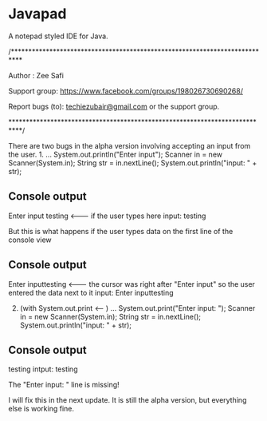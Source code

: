 # Javapad
A notepad styled IDE for Java. 

/***************************************************************************

Author : Zee Safi

Support group: https://www.facebook.com/groups/198026730690268/

Report bugs (to): techiezubair@gmail.com or the support group.

***************************************************************************/

There are two bugs in the alpha version involving accepting an input from the user.
1. 
...
System.out.println("Enter input");
Scanner in = new Scanner(System.in);
String str = in.nextLine();
System.out.println("input: " + str);

Console output
--------------
Enter input
testing  <--- if the user types here
input: testing

But this is what happens if the user types data on the first line of the console view

Console output
--------------
Enter inputtesting  <--- the cursor was right after "Enter input" so the user entered the data next to it
input: Enter inputtesting

2. (with System.out.print <-- )
...
System.out.print("Enter input: ");
Scanner in = new Scanner(System.in);
String str = in.nextLine();
System.out.println("input: " + str);

Console output
--------------
testing
intput: testing

The "Enter input: " line is missing! 

I will fix this in the next update. It is still the alpha version, but everything else is working fine.


